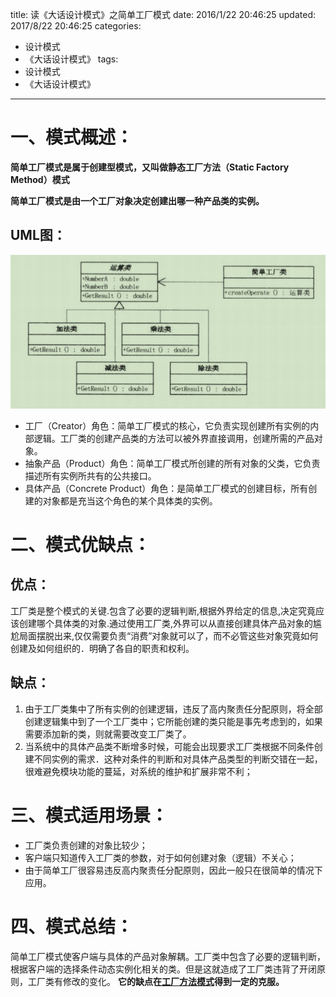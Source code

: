 title: 读《大话设计模式》之简单工厂模式
date: 2016/1/22 20:46:25
updated: 2017/8/22 20:46:25
categories:
- 设计模式
- 《大话设计模式》
tags:
- 设计模式
- 《大话设计模式》
---
# 一、模式概述：

__简单工厂模式是属于创建型模式，又叫做静态工厂方法（Static Factory Method）模式__

__简单工厂模式是由一个工厂对象决定创建出哪一种产品类的实例。__

## UML图：

![简单工厂模式UML图](/assert/img/designmodel/justtalk/simplefactory/simplefactory-1.png)

* 工厂（Creator）角色：简单工厂模式的核心，它负责实现创建所有实例的内部逻辑。工厂类的创建产品类的方法可以被外界直接调用，创建所需的产品对象。
* 抽象产品（Product）角色：简单工厂模式所创建的所有对象的父类，它负责描述所有实例所共有的公共接口。
* 具体产品（Concrete Product）角色：是简单工厂模式的创建目标，所有创建的对象都是充当这个角色的某个具体类的实例。
# 二、模式优缺点：

## 优点：
工厂类是整个模式的关键.包含了必要的逻辑判断,根据外界给定的信息,决定究竟应该创建哪个具体类的对象.通过使用工厂类,外界可以从直接创建具体产品对象的尴尬局面摆脱出来,仅仅需要负责“消费”对象就可以了，而不必管这些对象究竟如何创建及如何组织的．明确了各自的职责和权利。
## 缺点：
1. 由于工厂类集中了所有实例的创建逻辑，违反了高内聚责任分配原则，将全部创建逻辑集中到了一个工厂类中；它所能创建的类只能是事先考虑到的，如果需要添加新的类，则就需要改变工厂类了。
2. 当系统中的具体产品类不断增多时候，可能会出现要求工厂类根据不同条件创建不同实例的需求．这种对条件的判断和对具体产品类型的判断交错在一起，很难避免模块功能的蔓延，对系统的维护和扩展非常不利；

# 三、模式适用场景：
* 工厂类负责创建的对象比较少；
* 客户端只知道传入工厂类的参数，对于如何创建对象（逻辑）不关心；
* 由于简单工厂很容易违反高内聚责任分配原则，因此一般只在很简单的情况下应用。

# 四、模式总结：
简单工厂模式使客户端与具体的产品对象解耦。工厂类中包含了必要的逻辑判断，根据客户端的选择条件动态实例化相关的类。但是这就造成了工厂类违背了开闭原则，工厂类有修改的变化。
__它的缺点在[工厂方法模式](/2017/02/11/读《大话设计模式》之工厂方法模式/index.html#一、模式概述：)得到一定的克服。__